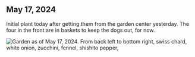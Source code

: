 ## May 17, 2024

Initial plant today after getting them from the garden center yesterday. The four in the front are in baskets to keep the dogs out, for now. 

![Garden as of May 17, 2024. From back left to bottom right, swiss chard, white onion, zucchini, fennel, shishito pepper, ](https://nathanlapp.xyz/media/20240517.jpg)